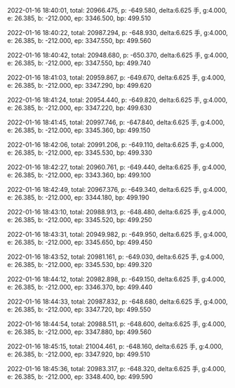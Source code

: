 2022-01-16 18:40:01, total: 20966.475, p: -649.580, delta:6.625 手, g:4.000, e: 26.385, b: -212.000, ep: 3346.500, bp: 499.510

2022-01-16 18:40:22, total: 20987.294, p: -648.930, delta:6.625 手, g:4.000, e: 26.385, b: -212.000, ep: 3347.550, bp: 499.560

2022-01-16 18:40:42, total: 20948.680, p: -650.370, delta:6.625 手, g:4.000, e: 26.385, b: -212.000, ep: 3347.550, bp: 499.740

2022-01-16 18:41:03, total: 20959.867, p: -649.670, delta:6.625 手, g:4.000, e: 26.385, b: -212.000, ep: 3347.290, bp: 499.620

2022-01-16 18:41:24, total: 20954.440, p: -649.820, delta:6.625 手, g:4.000, e: 26.385, b: -212.000, ep: 3347.220, bp: 499.630

2022-01-16 18:41:45, total: 20997.746, p: -647.840, delta:6.625 手, g:4.000, e: 26.385, b: -212.000, ep: 3345.360, bp: 499.150

2022-01-16 18:42:06, total: 20991.206, p: -649.110, delta:6.625 手, g:4.000, e: 26.385, b: -212.000, ep: 3345.530, bp: 499.330

2022-01-16 18:42:27, total: 20960.761, p: -649.440, delta:6.625 手, g:4.000, e: 26.385, b: -212.000, ep: 3343.360, bp: 499.100

2022-01-16 18:42:49, total: 20967.376, p: -649.340, delta:6.625 手, g:4.000, e: 26.385, b: -212.000, ep: 3344.180, bp: 499.190

2022-01-16 18:43:10, total: 20988.913, p: -648.480, delta:6.625 手, g:4.000, e: 26.385, b: -212.000, ep: 3345.520, bp: 499.250

2022-01-16 18:43:31, total: 20949.982, p: -649.950, delta:6.625 手, g:4.000, e: 26.385, b: -212.000, ep: 3345.650, bp: 499.450

2022-01-16 18:43:52, total: 20981.161, p: -649.030, delta:6.625 手, g:4.000, e: 26.385, b: -212.000, ep: 3345.530, bp: 499.320

2022-01-16 18:44:12, total: 20982.898, p: -649.150, delta:6.625 手, g:4.000, e: 26.385, b: -212.000, ep: 3346.370, bp: 499.440

2022-01-16 18:44:33, total: 20987.832, p: -648.680, delta:6.625 手, g:4.000, e: 26.385, b: -212.000, ep: 3347.720, bp: 499.550

2022-01-16 18:44:54, total: 20988.511, p: -648.600, delta:6.625 手, g:4.000, e: 26.385, b: -212.000, ep: 3347.880, bp: 499.560

2022-01-16 18:45:15, total: 21004.461, p: -648.160, delta:6.625 手, g:4.000, e: 26.385, b: -212.000, ep: 3347.920, bp: 499.510

2022-01-16 18:45:36, total: 20983.317, p: -648.320, delta:6.625 手, g:4.000, e: 26.385, b: -212.000, ep: 3348.400, bp: 499.590